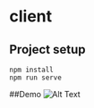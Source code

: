 # client

## Project setup
```
npm install
npm run serve

```

##Demo
![Alt Text](https://media.giphy.com/media/LBNmI3cNJudw6cUUxn/giphy.gif)



